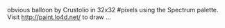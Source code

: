 obvious balloon by Crustolio in 32x32 #pixels using the Spectrum palette. Visit http://paint.lo4d.net/ to draw ... 
